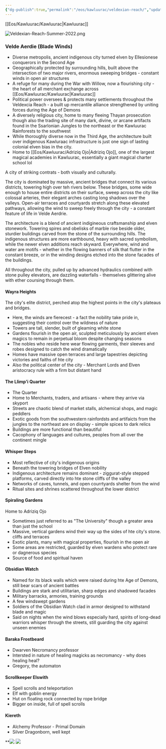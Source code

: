 ```yaml
---
{"dg-publish":true,"permalink":"/eos/kawluurac/veldexian-reach/","updated":"2024-12-24T21:27:40.261-05:00"}
---
```


[[Eos/Kawluurac/Kawluurac\|Kawluurac]]

![Veldexian-Reach-Summer-2022.png](/img/user/Images/Veldexian-Reach-Summer-2022.png)
### Velde Aerdie (Blade Winds)

- Diverse metropolis, ancient indigenous city turned elven by Ellesionese conquerors in the Second Age 
- Geographically protected by surrounding hills, built above the intersection of two major rivers, enormous sweeping bridges - constant winds in open air structures
- A refuge for many during the War with Willow, now a flourishing city - the heart of all merchant exchange across [[Eos/Kawluurac/Kawluurac\|Kawluurac]]
- Political power oversees & protects many settlements throughout the Veldexcia Reach - a built up mercantile alliance strengthened by uniting forces during the Age of Demons
- A diversely religious city, home to many fleeing Thayan prosecution though also the trading site of many dark, divine, or arcane artifacts found in the Ssarlonian Jungles to the northeast or the Kawluurac Rainforests to the southwest
- While thoroughly diverse now in the Third Age, the architecture built over indigenous Kawluraac infrastructure is just one sign of lasting colonial elven bias in the city.
- Home to [[Eos/Kawluurac/Adriziq Ojo\|Adriziq Ojo]], one of the largest magical academies in Kawluurac, essentially a giant magical charter school lol

A city of striking contrats - both visually and culturally. 

The city is dominated by massive, ancient bridges that connect its various districts, towering high over teh rivers below. These bridges, some wide enough to house entire districts on their surface, sweep across the city like colossal arteries, their elegant arches casting long shadows over the valleys. Open-air terraces and courtyards stretch along these elevated pathways, allowing the wind to sweep freely through the city - a constant feature of life in Velde Aerdrie. 

The architecture is a blend of ancient indigineous craftsmanship and elven stonework. Towering spires and obelisks of marble rise beside older, sturdier buildings carved from the stone of the surrounding hills. The indigenous structures are more earthbound, heavy with sacred symbolism, while the newer elven additions reach skyward. Everywhere, wind and water are motifs - whether in the flowing banners of silk that flutter in the constant breeze, or in the winding designs etched into the stone facades of the buildings. 

All throughout the city, pulled up by advanced hydraulics combined with stone pulley elevators, are dazzling waterfalls - themselves glittering alive with ether coursing through them. 

#### Wayra Heights

The city's elite district, perched atop the highest points in the city's plateaus and bridges.
- Here, the winds are fierecest - a fact the nobility take pride in, suggesting their control over the wildness of nature
- Towers are tall, slender, built of gleaming white stone
- Gardens flourish in the open air, sculpted meticulously by ancient elven magics to remain in perpetual bloom despite changing seasons
- The nobles who reside here wear flowing garments, their sleeves and robes designed to catch the wind dramatically
- Homes have massive open terraces and large tapestries depicting victories and faiths of hte city
- Also the political center of the city - Merchant Lords and Elven aristocracy rule with a firm but distant hand

#### The Llimp'i Quarter
- The Quarter
- Home to Merchants, traders, and artisans - where they arrive via skyport
- Streets are chaotic blend of market stalls, alchemical shops, and magic peddlers
- Exotic goods from the southwestern rainfordsts and artifaicts from the jungles to the northeast are on display - simple spices to dark relics
- Buildings are more functional than beautiful
- Cacophony of languages and cultures, peoples from all over the continent mingle

#### Whisper Steps

- Most reflective of city's indigenous origins
- Beneath the towering bridges of Elven nobility
- Indigenous architecture remains dominant - ziggurat-style stepped platforms, carved directly into hte stone cliffs of the valley
- Networks of caves, tunnels, and open courrtyards shelter from the wind
- Ritual sites and shrines scattered throughout the lower district

#### Spiraling Gardens
Home to Adriziq Ojo
- Sometimes just referred to as "The University" though a greater area than just the school
- Massive, vertical gardens wind their way up the sides of hte city's stone. cliffs and terraces
- Exotic plants, many with magical properties, flourish in the open air
- Some areas are restricted, guarded by elven wardens who protect rare or dagnerous species
- Source of food and spiritual haven

#### Obsidian Watch
- Named for its black walls which were raised during hte Age of Demons, still bear scars of ancient battles
- Buildings are stark and utilitarian, sharp edges and shadowed facades
- Military barracks, armories, training grounds
- A few windswept gardens
- Soldiers of the Obsidian Watch clad in armor designed to withstand blade and magic
- Said on nights when the wind blows especially hard, spirits of long-dead warriors whisper through the streets, still guarding the city against unseen enemies

#### Baraka Frostbeard
- Dwarven Necromancy professor
- Intersted in nature of healing magicks as necromancy - why does healing heal?
- Gregory, the automaton

#### Scrollkeeper Elswith
- Spell scrolls and teleportation
- Elf with goblin energy
- Hut on floating rock connected by rope bridge
- Bigger on inside, full of spell scrolls

#### Kiereth
- Alchemy Professor - Primal Domain
- Silver Dragonborn, well kept

**![](https://lh7-us.googleusercontent.com/IkGyiUM3RYZDzv5N4rBaZrIJTros6vGWXqfaaDnhBEF-P8_-vUI5ANc3s2GN4W5GURu0gwq4w3GgTDVCoYmnoVTaiUFFROXONB52WKzIPokl6ZzawBI8wqvo6nyTD7hDg5OKzE_A9OSetz4_pLouHw)
![](https://lh7-us.googleusercontent.com/IC6RbrEHtu4CsDvtAKnExpT_IT5RX7wi0ro_7jWiDk_LMWXAPS2Wb6HK2_mQugbZUzla8ceUJZJT4ZDQibm8GqOBg_iH2Xda3g79iAHFYc0vmVQHtQxsAXe8ES9ye-66YbmNLKi2WumQlSCYdzPXaA)
